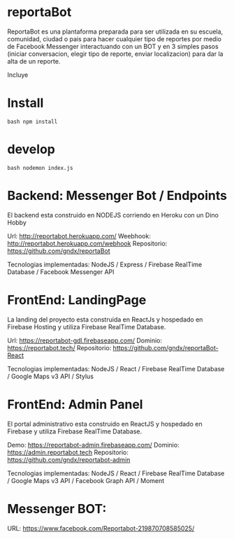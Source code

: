# reportaBot
ReportaBot es una plantaforma preparada para ser utilizada en su escuela, comunidad, ciudad o pais para hacer cualquier tipo de reportes por medio de Facebook Messenger interactuando con un BOT y en 3 simples pasos (iniciar conversacion, elegir tipo de reporte, enviar localizacion) para dar la alta de un reporte.

Incluye 

# Install 

``bash
 npm install
``

# develop

``bash
 nodemon index.js
``

# Backend: Messenger Bot / Endpoints

El backend esta construido en NODEJS corriendo en Heroku con un Dino Hobby 

Url: http://reportabot.herokuapp.com/
Weebhook: http://reportabot.herokuapp.com/webhook
Repositorio: https://github.com/gndx/reportaBot

Tecnologias implementadas: NodeJS / Express / Firebase RealTime Database / Facebook Messenger API


# FrontEnd: LandingPage

La landing del proyecto esta construida en ReactJs y hospedado en Firebase Hosting y utiliza Firebase RealTime Database.

Url: https://reportabot-gdl.firebaseapp.com/
Dominio: https://reportabot.tech/
Repositorio: https://github.com/gndx/reportaBot-React

Tecnologias implementadas: NodeJS / React / Firebase RealTime Database / Google Maps v3 API / Stylus


# FrontEnd: Admin Panel

El portal administrativo esta construido en ReactJS y hospedado en Firebase y utiliza Firebase RealTime Database.

Demo: https://reportabot-admin.firebaseapp.com/
Dominio: https://admin.reportabot.tech
Repositorio: https://github.com/gndx/reportabot-admin

Tecnologias implementadas: NodeJS / React / Firebase RealTime Database / Google Maps v3 API / Facebook Graph API / Moment

# Messenger BOT: 

URL: https://www.facebook.com/Reportabot-219870708585025/











